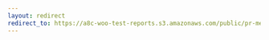 ```yaml
---
layout: redirect
redirect_to: https://a8c-woo-test-reports.s3.amazonaws.com/public/pr-merge/38449/e2e/index.html
---
```

